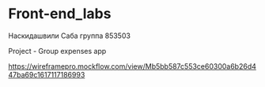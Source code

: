 # Front-end_labs
Наскидашвили Саба группа 853503

Project - Group expenses app

https://wireframepro.mockflow.com/view/Mb5bb587c553ce60300a6b26d447ba69c1617117186993


